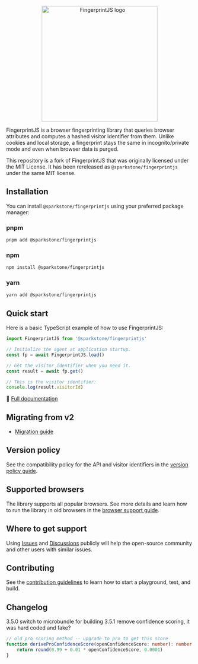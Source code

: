 <p align="center">
  <img src="resources/logo_dark.svg" alt="FingerprintJS logo" width="312px" />
</p>

FingerprintJS is a browser fingerprinting library that queries browser attributes and computes a hashed visitor identifier from them. Unlike cookies and local storage, a fingerprint stays the same in incognito/private mode and even when browser data is purged.

This repository is a fork of FingerprintJS that was originally licensed under the MIT License. It has been rereleased as `@sparkstone/fingerprintjs` under the same MIT license.

## Installation

You can install `@sparkstone/fingerprintjs` using your preferred package manager:

### pnpm

```sh
pnpm add @sparkstone/fingerprintjs
```

### npm

```sh
npm install @sparkstone/fingerprintjs
```

### yarn

```sh
yarn add @sparkstone/fingerprintjs
```

## Quick start

Here is a basic TypeScript example of how to use FingerprintJS:

```typescript
import FingerprintJS from '@sparkstone/fingerprintjs'

// Initialize the agent at application startup.
const fp = await FingerprintJS.load()

// Get the visitor identifier when you need it.
const result = await fp.get()

// This is the visitor identifier:
console.log(result.visitorId)
```

📕 [Full documentation](docs/api.md)

## Migrating from v2

-   [Migration guide](docs/migrating_v2_v3.md)

## Version policy

See the compatibility policy for the API and visitor identifiers in the [version policy guide](docs/version_policy.md).

## Supported browsers

The library supports all popular browsers.
See more details and learn how to run the library in old browsers in the [browser support guide](docs/browser_support.md).

## Where to get support

Using [Issues](https://github.com/odama626/fingerprintjs/issues) and [Discussions](https://github.com/odama626/fingerprintjs/discussions) publicly will help the open-source community and other users with similar issues.

## Contributing

See the [contribution guidelines](contributing.md) to learn how to start a playground, test, and build.

## Changelog

3.5.0 switch to microbundle for building
3.5.1 remove confidence scoring, it was hard coded and fake?

```ts
// old pro scoring method -- upgrade to pro to get this score
function deriveProConfidenceScore(openConfidenceScore: number): number {
    return round(0.99 + 0.01 * openConfidenceScore, 0.0001)
}
```
